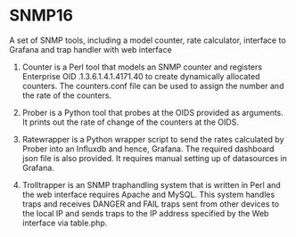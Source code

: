 # SNMP16
A set of SNMP tools, including a model counter, rate calculator, interface to Grafana and trap handler with web interface

1. Counter is a Perl tool that models an SNMP counter and registers Enterprise OID .1.3.6.1.4.1.4171.40 to create dynamically allocated counters.
The counters.conf file can be used to assign the number and the rate of the counters. 

2. Prober is a Python tool that probes at the OIDS provided as arguments.
It prints out the rate of change of the counters at the OIDS.

3. Ratewrapper is a Python wrapper script to send the rates calculated by Prober into an Influxdb and hence, Grafana. The required dashboard json file is also provided.
It requires manual setting up of datasources in Grafana.

4. Trolltrapper is an SNMP traphandling system that is written in Perl and the web interface requires Apache and MySQL.
This system handles traps and receives DANGER and FAIL traps sent from other devices to the local IP and sends traps to the IP address specified by the Web interface via table.php.
